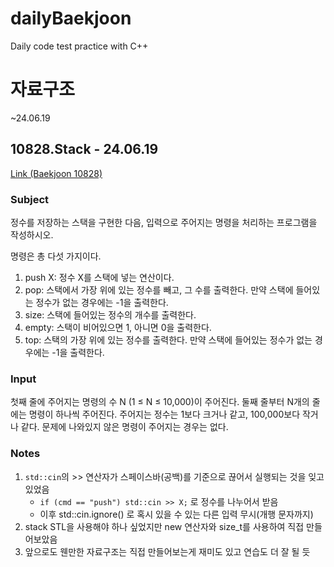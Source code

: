 # dailyBaekjoon
Daily code test practice with C++

# 자료구조
~24.06.19

## 10828.Stack - 24.06.19

[Link (Baekjoon 10828)](https://www.acmicpc.net/problem/10828)

### Subject
정수를 저장하는 스택을 구현한 다음, 입력으로 주어지는 명령을 처리하는 프로그램을 작성하시오.

명령은 총 다섯 가지이다.

1. push X: 정수 X를 스택에 넣는 연산이다.
1. pop: 스택에서 가장 위에 있는 정수를 빼고, 그 수를 출력한다. 만약 스택에 들어있는 정수가 없는 경우에는 -1을 출력한다.
1. size: 스택에 들어있는 정수의 개수를 출력한다.
1. empty: 스택이 비어있으면 1, 아니면 0을 출력한다.
1. top: 스택의 가장 위에 있는 정수를 출력한다. 만약 스택에 들어있는 정수가 없는 경우에는 -1을 출력한다.

### Input
첫째 줄에 주어지는 명령의 수 N (1 ≤ N ≤ 10,000)이 주어진다. 둘째 줄부터 N개의 줄에는 명령이 하나씩 주어진다. 주어지는 정수는 1보다 크거나 같고, 100,000보다 작거나 같다. 문제에 나와있지 않은 명령이 주어지는 경우는 없다.

### Notes
  1. `std::cin`의 >> 연산자가 스페이스바(공백)를 기준으로 끊어서 실행되는 것을 잊고 있었음
      - `if (cmd == "push") std::cin >> X;` 로 정수를 나누어서 받음
      - 이후 std::cin.ignore() 로 혹시 있을 수 있는 다른 입력 무시(개행 문자까지)
  1. stack STL을 사용해야 하나 싶었지만 new 연산자와 size_t를 사용하여 직접 만들어보았음
  1. 앞으로도 웬만한 자료구조는 직접 만들어보는게 재미도 있고 연습도 더 잘 될 듯
